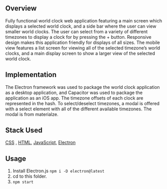 ## Overview
Fully functional world clock web application featuring a main screen which displays a selected world clock, and a side bar where the user can view smaller world clocks. The user can select from a variety of different timezones to display a clock for by pressing the + button. Responsive design makes this application friendly for displays of all sizes. The mobile view features a list screen for viewing all of the selected timezone’s world clocks, and a main display screen to show a larger view of the selected world clock.

## Implementation
The Electron framework was used to package the world clock application as a desktop application, and Capacitor was used to package the application as an iOS app. The timezone offsets of each clock are represented in the hash. To select/deselect timezones, a modal is offered with a select element with all of the different available timezones. The modal is from materialze.

## Stack Used
[CSS](https://www.w3schools.com/css/default.asp) ,
[HTML](https://www.w3schools.com/html/default.asp),
[JavaScript](https://www.w3schools.com/js/default.asp),
[Electron](https://www.electronjs.org)


## Usage
1. Install Electron.js
    ``npm i -D electron@latest``
2. cd to this folder.
3. `npm start`
